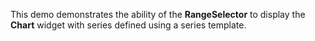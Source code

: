 This demo demonstrates the ability of&nbsp;the **RangeSelector** to&nbsp;display the **Chart** widget with series defined using a&nbsp;series template.